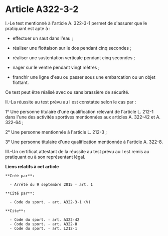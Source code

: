 # Article A322-3-2

I.-Le test mentionné à l'article A. 322-3-1 permet de s'assurer que le pratiquant est apte à :

- effectuer un saut dans l'eau ;

- réaliser une flottaison sur le dos pendant cinq secondes ;

- réaliser une sustentation verticale pendant cinq secondes ;

- nager sur le ventre pendant vingt mètres ;

- franchir une ligne d'eau ou passer sous une embarcation ou un objet flottant. 

Ce test peut être réalisé avec ou sans brassière de sécurité. 

II.-La réussite au test prévu au I est constatée selon le cas par : 

1° Une personne titulaire d'une qualification relevant de l'article L. 212-1 dans l'une des activités sportives mentionnées
aux articles A. 322-42 et A. 322-64 ; 

2° Une personne mentionnée à l'article L. 212-3 ; 

3° Une personne titulaire d'une qualification mentionnée à l'article A. 322-8. 

III.-Un certificat attestant de la réussite au test prévu au I est remis au pratiquant ou à son représentant légal.

**Liens relatifs à cet article**

	**Créé par**:

	  - Arrêté du 9 septembre 2015 - art. 1

	**Cité par**:

	  - Code du sport. - art. A322-3-1 (V)

	**Cite**:

	  - Code du sport. - art. A322-42
	  - Code du sport. - art. A322-8
	  - Code du sport. - art. L212-1
